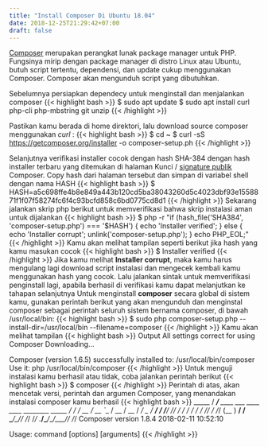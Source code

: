 ```yaml
---
title: "Install Composer Di Ubuntu 18.04"
date: 2018-12-25T21:29:42+07:00
draft: false
---
```


[Composer](https://getcomposer.org) merupakan perangkat lunak package manager untuk PHP. Fungsinya mirip dengan package manager di distro Linux atau Ubuntu, butuh script tertentu, dependensi, dan update cukup menggunakan Composer. Composer akan mengunduh script yang dibutuhkan.  

Sebelumnya persiapkan dependecy untuk menginstall dan menjalankan composer
{{< highlight bash >}}
$ sudo apt update
$ sudo apt install curl php-cli php-mbstring git unzip
{{< /highlight >}}

Pastikan kamu berada di home direktori, lalu download source composer menggunakan *curl* :
{{< highlight bash >}}
$ cd ~
$ curl -sS https://getcomposer.org/installer -o composer-setup.ph
{{< /highlight >}}

Selanjutnya verifikasi installer cocok dengan hash SHA-384 dengan hash installer terbaru yang ditemukan di halaman Kunci / [signature publik](https://composer.github.io/pubkeys.html) Composer. Copy hash dari halaman tersebut dan simpan di variabel shell dengan nama HASH
{{< highlight bash >}}
$ HASH=a5c698ffe4b8e849a443b120cd5ba38043260d5c4023dbf93e1558871f1f07f58274fc6f4c93bcfd858c6bd0775cd8d1
{{< /highlight >}}
Sekarang jalankan skrip php berikut untuk memverifikasi bahwa skrip instalasi aman untuk dijalankan
{{< highlight bash >}}
$ php -r "if (hash_file('SHA384', 'composer-setup.php') === '$HASH') { echo 'Installer verified'; } else { echo 'Installer corrupt'; unlink('composer-setup.php'); } echo PHP_EOL;"
{{< /highlight >}}
Kamu akan melihat tampilan seperti berikut jika hash yang kamu masukan cocok
{{< highlight bash >}}
$ Installer verified
{{< /highlight >}}
Jika kamu melihat **Installer corrupt**, maka kamu harus mengulang lagi download script instalasi dan mengecek kembali kamu menggunakan hash yang cocok. Lalu jalankan sintak untuk memverifikasi penginstall lagi, apabila berhasil di verifikasi kamu dapat melanjutkan ke tahapan selanjutnya
Untuk menginstall **composer** secara global di sistem kamu, gunakan perintah berikut yang akan mengunduh dan menginstal composer sebagai perintah seluruh sistem bernama composer, di bawah /usr/local/bin:
{{< highlight bash >}}
$ sudo php composer-setup.php --install-dir=/usr/local/bin --filename=composer
{{< /highlight >}}
Kamu akan melihat tampilan
{{< highlight bash >}}
Output
All settings correct for using Composer
Downloading...

Composer (version 1.6.5) successfully installed to: /usr/local/bin/composer
Use it: php /usr/local/bin/composer
{{< /highlight >}}
Untuk menguji instalasi kamu berhasil atau tidak, coba jalankan perintah berikut
{{< highlight bash >}}
$ composer
{{< /highlight >}}
Perintah di atas, akan mencetak versi, perintah dan argumen Composer, yang menandakan instalasi composer kamu berhasil
{{< highlight bash >}}
    _____
  / ____/___  ____ ___  ____  ____  ________  _____
 / /   / __ \/ __ `__ \/ __ \/ __ \/ ___/ _ \/ ___/
/ /___/ /_/ / / / / / / /_/ / /_/ (__  )  __/ /
\____/\____/_/ /_/ /_/ .___/\____/____/\___/_/
                    /_/
Composer version 1.8.4 2018-02-11 10:52:10

Usage:
  command [options] [arguments]
{{< /highlight >}}
